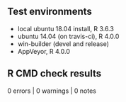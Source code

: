## Test environments
* local ubuntu 18.04 install, R 3.6.3
* ubuntu 14.04 (on travis-ci), R 4.0.0
* win-builder (devel and release)
* AppVeyor, R 4.0.0

## R CMD check results

0 errors | 0 warnings | 0 notes
